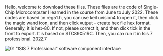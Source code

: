 Hello, welcome to download these files. These files are the code of Single-Chip Microcomputer I learned in the course from June to July 2022. These codes are based on reg51.h, you can use keil uvision4 to open it, then click the magic wand icon, and then click output - create hex file hex format. Generally, it is hex-80. If not, please correct it, and then click tick in the front to export.
It is based on STC89C51RC. Then, you can run it in Isis 7 professional.
                                                                                                     2022.7

![01](https://user-images.githubusercontent.com/108212981/177240245-f754e817-7c84-4450-a74d-9cd9adbff357.PNG)
"ISIS 7 Professional" software component interface
